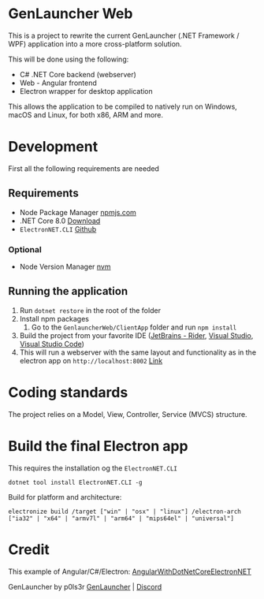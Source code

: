 # GenLauncher Web

This is a project to rewrite the current GenLauncher (.NET Framework / WPF) application into a more cross-platform solution.

This will be done using the following:
* C\# .NET Core backend (webserver)
* Web - Angular frontend
* Electron wrapper for desktop application

This allows the application to be compiled to natively run on Windows, macOS and Linux, for both x86, ARM and more.


# Development
First all the following requirements are needed

## Requirements
* Node Package Manager [npmjs.com](https://www.npmjs.com/)
* .NET Core 8.0 [Download](https://dotnet.microsoft.com/en-us/download)
* `ElectronNET.CLI` [Github](https://github.com/ElectronNET/Electron.NET)

### Optional
* Node Version Manager [nvm](https://nvm.sh)


## Running the application

1. Run `dotnet restore` in the root of the folder
2. Install npm packages
   1. Go to the `GenlauncherWeb/ClientApp` folder and run `npm install`
3. Build the project from your favorite IDE ([JetBrains - Rider](https://www.jetbrains.com/rider/), [Visual Studio](https://visualstudio.microsoft.com/), [Visual Studio Code](https://code.visualstudio.com/))
4. This will run a webserver with the same layout and functionality as in the electron app on `http://localhost:8002` [Link](http://localhost:8002)


# Coding standards
The project relies on a Model, View, Controller, Service (MVCS) structure.


# Build the final Electron app
This requires the installation og the `ElectronNET.CLI`

```dotnet tool install ElectronNET.CLI -g```

Build for platform and architecture:
```
electronize build /target ["win" | "osx" | "linux"] /electron-arch ["ia32" | "x64" | "armv7l" | "arm64" | "mips64el" | "universal"]
```


# Credit

This example of Angular/C#/Electron: [AngularWithDotNetCoreElectronNET](https://github.com/rajeshsuramalla/AngularWithDotNetCoreElectronNET)

GenLauncher by p0ls3r [GenLauncher](https://github.com/p0ls3r/GenLauncher) | [Discord](https://discord.gg/fFGpudz5hV)
